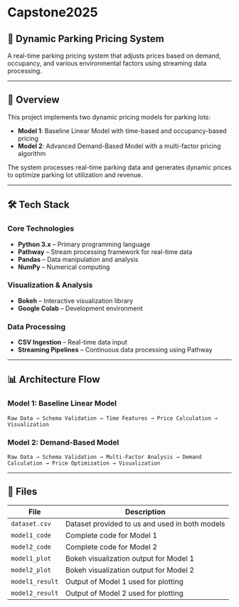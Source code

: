 # Capstone2025

## 🚗 Dynamic Parking Pricing System  
A real-time parking pricing system that adjusts prices based on demand, occupancy, and various environmental factors using streaming data processing.

---

## 🚀 Overview  
This project implements two dynamic pricing models for parking lots:

- **Model 1**: Baseline Linear Model with time-based and occupancy-based pricing  
- **Model 2**: Advanced Demand-Based Model with a multi-factor pricing algorithm  

The system processes real-time parking data and generates dynamic prices to optimize parking lot utilization and revenue.

---

## 🛠️ Tech Stack  

### Core Technologies
- **Python 3.x** – Primary programming language  
- **Pathway** – Stream processing framework for real-time data  
- **Pandas** – Data manipulation and analysis  
- **NumPy** – Numerical computing  

### Visualization & Analysis
- **Bokeh** – Interactive visualization library  
- **Google Colab** – Development environment  

### Data Processing
- **CSV Ingestion** – Real-time data input  
- **Streaming Pipelines** – Continuous data processing using Pathway  

---

## 📊 Architecture Flow  

### Model 1: Baseline Linear Model  
`Raw Data → Schema Validation → Time Features → Price Calculation → Visualization`

### Model 2: Demand-Based Model  
`Raw Data → Schema Validation → Multi-Factor Analysis → Demand Calculation → Price Optimization → Visualization`

---

## 📁 Files  

| File               | Description                                        |
|--------------------|----------------------------------------------------|
| `dataset.csv`      | Dataset provided to us and used in both models     |
| `model1_code`      | Complete code for Model 1                          |
| `model2_code`      | Complete code for Model 2                          |
| `model1_plot`      | Bokeh visualization output for Model 1             |
| `model2_plot`      | Bokeh visualization output for Model 2             |
| `model1_result`    | Output of Model 1 used for plotting                |
| `model2_result`    | Output of Model 2 used for plotting                |

